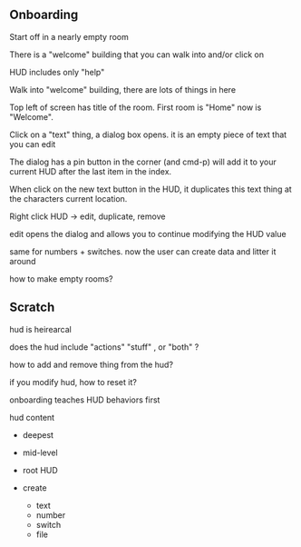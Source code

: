 ## Onboarding

Start off in a nearly empty room

There is a "welcome" building that you can walk into and/or click on

HUD includes only "help"

Walk into "welcome" building, there are lots of things in here

Top left of screen has title of the room. First room is "Home" now is "Welcome".

Click on a "text" thing, a dialog box opens. it is an empty piece of text that you can edit

The dialog has a pin button in the corner (and cmd-p) will add it to your current HUD after the last item in the index.

When click on the new text button in the HUD, it duplicates this text thing at the characters current location.

Right click HUD -> edit, duplicate, remove

edit opens the dialog and allows you to continue modifying the HUD value

same for numbers + switches. now the user can create data and litter it around

how to make empty rooms?

## Scratch

hud is heirearcal

does the hud include "actions" "stuff" , or "both" ?

how to add and remove thing from the hud?

if you modify hud, how to reset it?

onboarding teaches HUD behaviors first

hud content

- deepest
- mid-level
- root HUD

- create
  - text
  - number
  - switch
  - file
